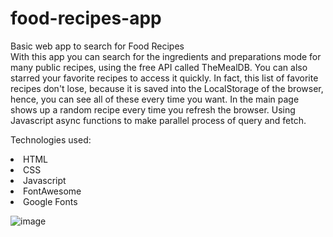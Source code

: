 # food-recipes-app
Basic web app to search for Food Recipes <br>
With this app you can search for the ingredients and preparations mode for many public recipes, using the free API called TheMealDB. You can also starred your favorite recipes to access it quickly. In fact, this list of favorite recipes don't lose, because it is saved into the LocalStorage of the browser, hence, you can see all of these every time you want. In the main page shows up a random recipe every time you refresh the browser. Using Javascript async functions to make parallel process of query and fetch.

Technologies used:

<li>HTML</li>
<li>CSS</li>
<li>Javascript</li>
<li>FontAwesome</li>
<li>Google Fonts</li>

![image](https://github.com/saulgutierrez/food-recipes-app/assets/62368834/dbb1bcc2-013f-46bc-bddf-cd7a11ba3577)
